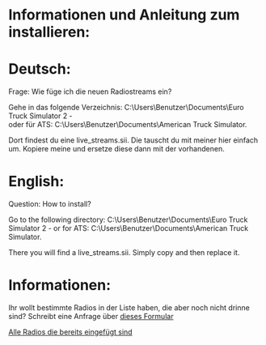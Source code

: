 Informationen und Anleitung zum installieren:
=============


Deutsch:
==============

Frage: Wie füge ich die neuen Radiostreams ein?

Gehe in das folgende Verzeichnis: C:\Users\Benutzer\Documents\Euro Truck Simulator 2 -  
oder für ATS: C:\Users\Benutzer\Documents\American Truck Simulator.

Dort findest du eine live_streams.sii. Die tauscht du mit meiner hier einfach um. Kopiere meine und ersetze diese dann mit der vorhandenen.



English:
=====

Question: How to install?

Go to the following directory: C:\Users\Benutzer\Documents\Euro Truck Simulator 2 -
or for ATS: C:\Users\Benutzer\Documents\American Truck Simulator.

There you will find a live_streams.sii. Simply copy and then replace it.



Informationen:
=====

Ihr wollt bestimmte Radios in der Liste haben, die aber noch nicht drinne sind? Schreibt eine Anfrage über [dieses Formular](http://laxz.de/radio/kontakt.php)

[Alle Radios die bereits eingefügt sind](https://github.com/LaxZ/Radiostreams-ETS2/blob/master/AlleRadios.txt)
